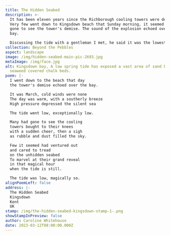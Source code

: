 ```yaml
---
title: The Hidden Seabed
description: >-
  It has been eleven years since the Richborough cooling towers were demolished.
  Very few went down to Kingsdown beach that Sunday morning, it seemed many had
  gone to see the tower's demise. The sound of the explosion echoed over the
  bay. 

  Discussing the tide with a gentleman I met, he said it was the lowest he had seen it for 20 years, explaining the high pressure had caused the tide to go out further than predicted. What is normally seen as a pebble beach with chalk beds at Kingsdown in Kent, opened up as a vast area of sand, it was magical.
collection: Beyond the Pebbles
aspect: landscape
image: /img/hidden-seabed-main-pic-2693.jpg
metaImage: /img/face.jpg
alt: Kingsdown bay, A low spring tide has exposed a vast area of sand behind the
  seaweed covered chalk beds.
poem: |-
  I went down to the beach that day
  the tower's demise echoed over the bay.

  It was March, cold winds were none
  The day was warm, with a southerly breeze
  High pressure depressed the silent sea

  The tide went low, exceptionally low.

  Many had gone to see the cooling 
  towers bought to their knees 
  with a sudden cheer, then a sigh
  as rubble and dust filled the sky.

  Few it seemed had ventured out 
  and cared to tread 
  on the unhidden seabed
  To marvel at their grand reveal
  in that magical hour 
  when the tide is still.

  The tide was low, magically so.
alignPoemLeft: false
address: |-
  The Hidden Seabed
  Kingsdown 
  Kent
  UK
stamp: /img/the-hidden-seabed-kingsdown-stamp-1-.png
showStampInPreview: false
author: Caroline Whitehouse
date: 2023-03-12T08:00:00.000Z
---
```

